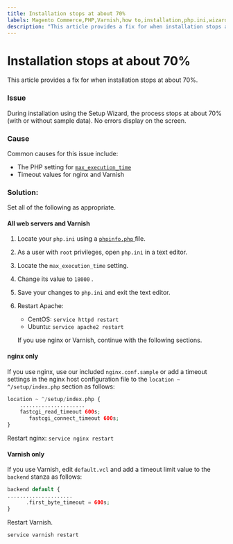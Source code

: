 ```yaml
---
title: Installation stops at about 70%
labels: Magento Commerce,PHP,Varnish,how to,installation,php.ini,wizard
description: "This article provides a fix for when installation stops at about 70%."
---
```


# Installation stops at about 70%

This article provides a fix for when installation stops at about 70%.

### Issue

During installation using the Setup Wizard, the process stops at about 70% (with or without sample data). No errors display on the screen.

### Cause

Common causes for this issue include:

* The PHP setting for [ `max_execution_time` ](http://php.net/manual/en/info.configuration.php#ini.max-execution-time)
* Timeout values for nginx and Varnish

<h3 id="solution-">Solution:</h3>

Set all of the following as appropriate.

<h4 id="all-web-servers-and-varnish">All web servers and Varnish</h4>

1. Locate your `php.ini` using a [ `phpinfo.php` ](https://devdocs.magento.com/guides/v2.3/install-gde/prereq/optional.html#install-optional-phpinfo) file.
1. As a user with `root` privileges, open `php.ini` in a text editor.
1. Locate the `max_execution_time` setting.
1. Change its value to `18000` .
1. Save your changes to `php.ini` and exit the text editor.
1. Restart Apache:
    * CentOS: `service httpd restart`
    * Ubuntu: `service apache2 restart`

    If you use nginx or Varnish, continue with the following sections.

<h4 id="nginx-only">nginx only</h4>

If you use nginx, use our included `nginx.conf.sample` or add a timeout settings in the nginx host configuration file to the `location ~ ^/setup/index.php` section as follows:

```php
location ~ ^/setup/index.php {
    .....................
    fastcgi_read_timeout 600s;
       fastcgi_connect_timeout 600s;
}
```

Restart nginx: `service nginx restart`

<h4 id="varnish-only">Varnish only</h4>

If you use Varnish, edit `default.vcl` and add a timeout limit value to the `backend` stanza as follows:

```php
backend default {
.....................
      .first_byte_timeout = 600s;
}
```

Restart Varnish.

```php
service varnish restart
```